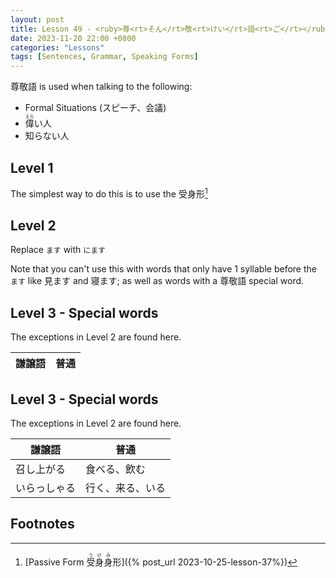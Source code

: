```yaml
--- 
layout: post 
title: Lesson 49 - <ruby>尊<rt>そん</rt>敬<rt>けい</rt>語<rt>ご</rt></ruby> Respectful Language
date: 2023-11-20 22:00 +0800 
categories: "Lessons"
tags: [Sentences, Grammar, Speaking Forms]
---
```


尊敬語 is used when talking to the following:
* Formal Situations (スピーチ、会議)
* <ruby>偉<rt>えら</rt></ruby>い人
*  知らない人

## Level 1
The simplest way to do this is to use the 受身形[^fn1]

## Level 2
Replace `ます` with `にます`

Note that you can't use this with words that only have 1 syllable before the `ます` like 見ます and 寝ます; as well as words with a 尊敬語 special word.

## Level 3 - Special words
The exceptions in Level 2 are found here.

| 謙譲語 | 普通 |
| -- | -- |

## Level 3 - Special words
The exceptions in Level 2 are found here.

| 謙譲語 | 普通 |
| -- | -- |
| 召し上がる | 食べる、飲む |
| いらっしゃる | 行く、来る、いる |


## Footnotes
[^fn1]: [Passive Form <ruby>受身<rt>うけ</rt>身<rt>み</rt>形</ruby>]({% post_url 2023-10-25-lesson-37%})
